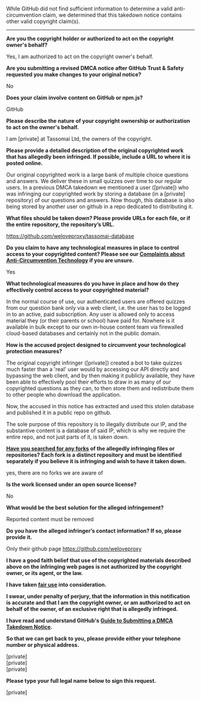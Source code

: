 While GitHub did not find sufficient information to determine a valid anti-circumvention claim, we determined that this takedown notice contains other valid copyright claim(s).

---

**Are you the copyright holder or authorized to act on the copyright owner's behalf?**

Yes, I am authorized to act on the copyright owner's behalf.

**Are you submitting a revised DMCA notice after GitHub Trust & Safety requested you make changes to your original notice?**

No

**Does your claim involve content on GitHub or npm.js?**

GitHub

**Please describe the nature of your copyright ownership or authorization to act on the owner's behalf.**

I am [private] at Tassomai Ltd, the owners of the copyright.

**Please provide a detailed description of the original copyrighted work that has allegedly been infringed. If possible, include a URL to where it is posted online.**

Our original copyrighted work is a large bank of multiple choice questions and answers. We deliver these in small quizzes over time to our regular users. In a previous DMCA takedown we mentioned a user ([private]) who was infringing our copyrighted work by storing a database (in a [private] repository) of our questions and answers.
Now though, this database is also being stored by another user on github in a repo dedicated to distributing it.


**What files should be taken down? Please provide URLs for each file, or if the entire repository, the repository’s URL.**

https://github.com/weloveproxy/tassomai-database


**Do you claim to have any technological measures in place to control access to your copyrighted content? Please see our <a href="https://docs.github.com/articles/guide-to-submitting-a-dmca-takedown-notice#complaints-about-anti-circumvention-technology">Complaints about Anti-Circumvention Technology</a> if you are unsure.**

Yes

**What technological measures do you have in place and how do they effectively control access to your copyrighted material?**

In the normal course of use, our authenticated users are offered quizzes from our question bank only via a web client, i.e. the user has to be logged in to an active, paid subscription. Any user is allowed only to access material they (or their parents or school) have paid for. Nowhere is it available in bulk except to our own in-house content team via firewalled cloud-based databases and certainly not in the public domain.

**How is the accused project designed to circumvent your technological protection measures?**

The original copyright infringer ([private]) created a bot to take quizzes much faster than a 'real' user would by accessing our API directly and bypassing the web client, and by then making it publicly available, they have been able to effectively pool their efforts to draw in as many of our copyrighted questions as they can, to then store them and redistribute them to other people who download the application.

Now, the accused in this notice has extracted and used this stolen database and published it in a public repo on github.

The sole purpose of this repository is to illegally distribute our IP, and the substantive content is a database of said IP, which is why we require the entire repo, and not just parts of it, is taken down.

**<a href="https://docs.github.com/articles/dmca-takedown-policy#b-what-about-forks-or-whats-a-fork">Have you searched for any forks</a> of the allegedly infringing files or repositories? Each fork is a distinct repository and must be identified separately if you believe it is infringing and wish to have it taken down.**

yes, there are no forks we are aware of

**Is the work licensed under an open source license?**

No

**What would be the best solution for the alleged infringement?**

Reported content must be removed

**Do you have the alleged infringer’s contact information? If so, please provide it.**

Only their github page https://github.com/weloveproxy

**I have a good faith belief that use of the copyrighted materials described above on the infringing web pages is not authorized by the copyright owner, or its agent, or the law.**

**I have taken <a href="https://www.lumendatabase.org/topics/22">fair use</a> into consideration.**

**I swear, under penalty of perjury, that the information in this notification is accurate and that I am the copyright owner, or am authorized to act on behalf of the owner, of an exclusive right that is allegedly infringed.**

**I have read and understand GitHub's <a href="https://docs.github.com/articles/guide-to-submitting-a-dmca-takedown-notice/">Guide to Submitting a DMCA Takedown Notice</a>.**

**So that we can get back to you, please provide either your telephone number or physical address.**

[private]  
[private]  
[private]  

**Please type your full legal name below to sign this request.**

[private]
